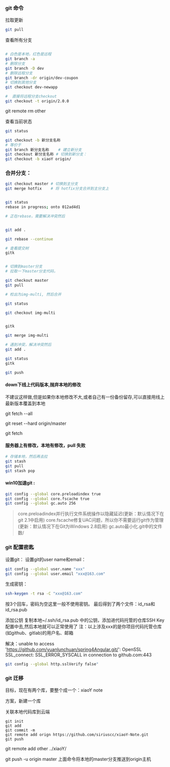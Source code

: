 

### git 命令


拉取更新
```bash
git pull 
```

查看所有分支
```bash

# 白色是本地，红色是远程
git branch -a
# 删除分支
git branch -D dev
# 删除远程分支
git branch -dr origin/dev-coupon
# 切换到其他分支
git checkout dev-newapp

#  直接将远程分支checkout
git checkout -t origin/2.0.0
```



git remote rm other

查看当前状态
```bash
git status

git checkout -b 新分支名称
# 等价于
git branch 新分支名称  	# 建立新分支
git checkout 新分支名称 # 切换到新分支： 
git checkout -b xiaoY origin/


```



### 合并分支：

```bash
git checkout master	# 切换到主分支
git merge hotfix	# 将 hotfix分支合并到主分支上
```





```bash

git status 
rebase in progress; onto 012ad4d1

# 正在rebase，需要解决冲突然后


git add .

git rebase --continue

# 查看提交树
gitk 


# 切换到master分支
# 拉取一下master分支代码，

git checkout master
git pull     

# 检出为img-multi, 然后合并

git status

git checkout img-multi


gitk

git merge img-multi

# 遇到冲突，解决冲突然后
git add .

git status
gitk

git push
```





#### down下线上代码版本,抛弃本地的修改

不建议这样做,但是如果你本地修改不大,或者自己有一份备份留存,可以直接用线上最新版本覆盖到本地

git fetch --all

git reset --hard origin/master

git fetch


#### 服务器上有修改，本地有修改，pull 失败

```bash
# 存储本地，然后再去拉
git stash 
git pull
git stash pop 
```







#### win10加速git :

```bash
git config --global core.preloadindex true
git config --global core.fscache true
git config --global gc.auto 256
```

> core.preloadindex并行执行文件系统操作以隐藏延迟(更新：默认情况下在git 2.1中启用)
> core.fscache修复UAC问题，所以你不需要运行git作为管理(更新：默认情况下在Git为Windows 2.8启用)
> gc.auto最小化.git中的文件数/



### git 配置密匙



设置git：
设置git的user name和email：
```bash
git config --global user.name "xxx"
git config --global user.email "xxx@163.com"
```


生成密钥：
```bash
ssh-keygen -t rsa -C "xxx@163.com"
```
按3个回车，密码为空这里一般不使用密钥。
最后得到了两个文件：id_rsa和id_rsa.pub


添加公钥
复制本地~/.ssh/id_rsa.pub 中的公钥，添加进代码托管的仓库SSH Key配置中去,然后本地就可以正常使用了
注：以上涉及xxx的是你项目代码托管仓库(如github、gitlab)的用户名、邮箱



解决：unable to access 'https://github.com/yuanlunchuan/spring4Angular.git/': OpenSSL SSL_connect: SSL_ERROR_SYSCALL in connection to github.com:443

```bash
git config --global http.sslVerify false"
```

### git 迁移

目标，现在有两个库，要整个成一个：xiaoY note


方案，新建一个库


关联本地代码库到云端
```git
git init
git add
git commit -m
git remote add orign https://github.com/siriuscc/xiaoY-Note.git
git push
```



git remote add other ../xiaoY/



git push -u origin master 上面命令将本地的master分支推送到origin主机





